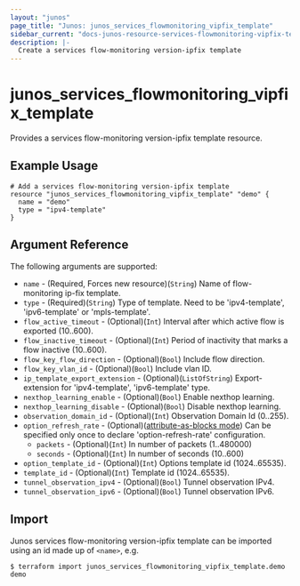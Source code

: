 ```yaml
---
layout: "junos"
page_title: "Junos: junos_services_flowmonitoring_vipfix_template"
sidebar_current: "docs-junos-resource-services-flowmonitoring-vipfix-template"
description: |-
  Create a services flow-monitoring version-ipfix template
---
```


# junos_services_flowmonitoring_vipfix_template

Provides a services flow-monitoring version-ipfix template resource.

## Example Usage

```hcl
# Add a services flow-monitoring version-ipfix template
resource "junos_services_flowmonitoring_vipfix_template" "demo" {
  name = "demo"
  type = "ipv4-template"
}
```

## Argument Reference

The following arguments are supported:

* `name` - (Required, Forces new resource)(`String`) Name of flow-monitoring ip-fix template.
* `type` - (Required)(`String`) Type of template. Need to be 'ipv4-template', 'ipv6-template' or 'mpls-template'.
* `flow_active_timeout` - (Optional)(`Int`) Interval after which active flow is exported (10..600).
* `flow_inactive_timeout` - (Optional)(`Int`) Period of inactivity that marks a flow inactive (10..600).
* `flow_key_flow_direction` - (Optional)(`Bool`) Include flow direction.
* `flow_key_vlan_id` - (Optional)(`Bool`) Include vlan ID.
* `ip_template_export_extension` - (Optional)(`ListOfString`) Export-extension for 'ipv4-template', 'ipv6-template' type.
* `nexthop_learning_enable` - (Optional)(`Bool`) Enable nexthop learning.
* `nexthop_learning_disable` - (Optional)(`Bool`) Disable nexthop learning.
* `observation_domain_id` - (Optional)(`Int`) Observation Domain Id (0..255).
* `option_refresh_rate` - (Optional)([attribute-as-blocks mode](https://www.terraform.io/docs/configuration/attr-as-blocks.html)) Can be specified only once to declare 'option-refresh-rate' configuration.
  * `packets` - (Optional)(`Int`) In number of packets (1..480000)
  * `seconds` - (Optional)(`Int`) In number of seconds (10..600)
* `option_template_id` - (Optional)(`Int`) Options template id (1024..65535).
* `template_id` - (Optional)(`Int`) Template id (1024..65535).
* `tunnel_observation_ipv4` - (Optional)(`Bool`) Tunnel observation IPv4.
* `tunnel_observation_ipv6` - (Optional)(`Bool`) Tunnel observation IPv6.

## Import

Junos services flow-monitoring version-ipfix template can be imported using an id made up of `<name>`, e.g.

```
$ terraform import junos_services_flowmonitoring_vipfix_template.demo demo
```
